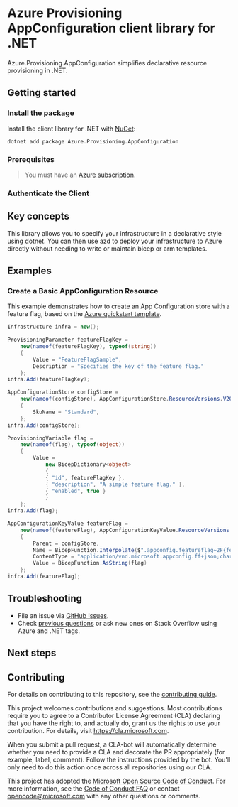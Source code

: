 # Azure Provisioning AppConfiguration client library for .NET

Azure.Provisioning.AppConfiguration simplifies declarative resource provisioning in .NET.

## Getting started

### Install the package

Install the client library for .NET with [NuGet](https://www.nuget.org/ ):

```dotnetcli
dotnet add package Azure.Provisioning.AppConfiguration
```

### Prerequisites

> You must have an [Azure subscription](https://azure.microsoft.com/free/dotnet/).

### Authenticate the Client

## Key concepts

This library allows you to specify your infrastructure in a declarative style using dotnet.  You can then use azd to deploy your infrastructure to Azure directly without needing to write or maintain bicep or arm templates.

## Examples

### Create a Basic AppConfiguration Resource

This example demonstrates how to create an App Configuration store with a feature flag, based on the [Azure quickstart template](https://github.com/Azure/azure-quickstart-templates/blob/master/quickstarts/microsoft.appconfiguration/app-configuration-store-ff/main.bicep).

```C# Snippet:AppConfigurationStoreFF
Infrastructure infra = new();

ProvisioningParameter featureFlagKey =
    new(nameof(featureFlagKey), typeof(string))
    {
        Value = "FeatureFlagSample",
        Description = "Specifies the key of the feature flag."
    };
infra.Add(featureFlagKey);

AppConfigurationStore configStore =
    new(nameof(configStore), AppConfigurationStore.ResourceVersions.V2022_05_01)
    {
        SkuName = "Standard",
    };
infra.Add(configStore);

ProvisioningVariable flag =
    new(nameof(flag), typeof(object))
    {
        Value =
            new BicepDictionary<object>
            {
            { "id", featureFlagKey },
            { "description", "A simple feature flag." },
            { "enabled", true }
            }
    };
infra.Add(flag);

AppConfigurationKeyValue featureFlag =
    new(nameof(featureFlag), AppConfigurationKeyValue.ResourceVersions.V2022_05_01)
    {
        Parent = configStore,
        Name = BicepFunction.Interpolate($".appconfig.featureflag~2F{featureFlagKey}"),
        ContentType = "application/vnd.microsoft.appconfig.ff+json;charset=utf-8",
        Value = BicepFunction.AsString(flag)
    };
infra.Add(featureFlag);
```

## Troubleshooting

-   File an issue via [GitHub Issues](https://github.com/Azure/azure-sdk-for-net/issues).
-   Check [previous questions](https://stackoverflow.com/questions/tagged/azure+.net) or ask new ones on Stack Overflow using Azure and .NET tags.

## Next steps

## Contributing

For details on contributing to this repository, see the [contributing
guide][cg].

This project welcomes contributions and suggestions. Most contributions
require you to agree to a Contributor License Agreement (CLA) declaring
that you have the right to, and actually do, grant us the rights to use
your contribution. For details, visit <https://cla.microsoft.com>.

When you submit a pull request, a CLA-bot will automatically determine
whether you need to provide a CLA and decorate the PR appropriately
(for example, label, comment). Follow the instructions provided by the
bot. You'll only need to do this action once across all repositories
using our CLA.

This project has adopted the [Microsoft Open Source Code of Conduct][coc]. For
more information, see the [Code of Conduct FAQ][coc_faq] or contact
<opencode@microsoft.com> with any other questions or comments.

<!-- LINKS -->
[cg]: https://github.com/Azure/azure-sdk-for-net/blob/main/sdk/resourcemanager/Azure.ResourceManager/docs/CONTRIBUTING.md
[coc]: https://opensource.microsoft.com/codeofconduct/
[coc_faq]: https://opensource.microsoft.com/codeofconduct/faq/
